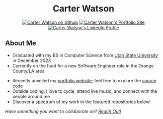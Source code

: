 <h1 align="center">Carter Watson</h1>

<!-- icons -->
<p align="center">
    <a href="https://github.com/cartwatson"><img src="https://img.shields.io/badge/github-cartwatson-24292e?style=for-the-badge&amp;logo=github" alt="Carter Watson on Github"></a>
    <a href="https://cartwatson.com"><img src="https://img.shields.io/badge/Portfolio-cartwatson.com-24292e?style=for-the-badge&amp;logo=github-pages&amp;logoColor=white" alt="Carter Watson's Portfolio Site"></a>
    <a href="https://linkedin.com/in/cartwatson"><img src="https://img.shields.io/badge/linkedin-cartwatson-24292e?style=for-the-badge&amp;logo=linkedin&amp;logoColor=white" alt="Carter Watson's LinkedIn Profile"></a>
</p>

## About Me

- Graduated with my BS in Computer Science from [Utah State University](https://www.usu.edu/) in December 2023
- Currently on the hunt for a new Software Engineer role in the Orange County/LA area
<!-- - Currently honing my skills as a Software Engineering Assistant at the [Space Dynamics Laboratory](https://www.sdl.usu.edu/) -->
- Recently unveiled my [portfolio website](https://cartwatson.com); feel free to explore the [source code](https://github.com/cartwatson/cartwatson.github.io)
- Outside coding, I love to cycle, attend live music, and connect with the people around me
- Discover a spectrum of my work in the featured repositories below!

*Have something you want to collaborate on? [Reach Out!](https://www.linkedin.com/in/cartwatson)*
